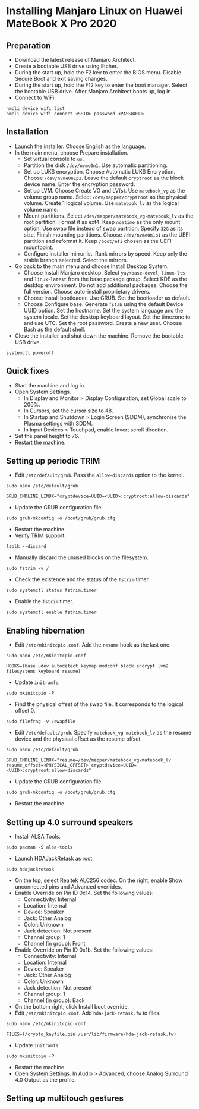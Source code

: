 # Installing Manjaro Linux on Huawei MateBook X Pro 2020

## Preparation

* Download the latest release of Manjaro Architect.
* Create a bootable USB drive using Etcher.
* During the start up, hold the F2 key to enter the BIOS menu. Disable Secure Boot and exit saving changes.
* During the start up, hold the F12 key to enter the boot manager. Select the bootable USB drive. After Manjaro Architect boots up, log in.
* Connect to WiFi.
```
nmcli device wifi list
nmcli device wifi connect <SSID> password <PASSWORD>
```

## Installation

* Launch the installer. Choose English as the language.
* In the main menu, choose Prepare installation.
  * Set virtual console to `us`.
  * Partition the disk `/dev/nvme0n1`. Use automatic partitioning.
  * Set up LUKS encryption. Choose Automatic LUKS Encryption. Choose `/dev/nvme0n1p2`. Leave the default `cryptroot` as the block device name. Enter the encryption password.
  * Set up LVM. Choose Create VG and LV(s). Use `matebook_vg` as the volume group name. Select `/dev/mapper/cryptroot` as the physical volume. Create 1 logical volume. Use `matebook_lv` as the logical volume name.
  * Mount partitions. Select `/dev/mapper/matebook_vg-matebook_lv` as the root partition. Format it as ext4. Keep `noatime` as the only mount option. Use swap file instead of swap partition. Specify `32G` as its size. Finish mounting partitions. Choose `/dev/nvme0n1p1` as the UEFI partition and reformat it. Keep `/boot/efi` chosen as the UEFI mountpoint.
  * Configure installer mirrorlist. Rank mirrors by speed. Keep only the stable branch selected. Select the mirrors.
* Go back to the main menu and choose Install Desktop System.
  * Choose Install Manjaro desktop. Select `yay+base-devel`, `linux-lts` and `linux-latest` from the base package group. Select KDE as the desktop environment. Do not add additional packages. Choose the full version. Choose auto-install proprietary drivers.
  * Choose Install bootloader. Use GRUB. Set the bootloader as default.
  * Choose Configure base. Generate `fstab` using the default Device UUID option. Set the hostname. Set the system language and the system locale. Set the desktop keyboard layout. Set the timezone to and use UTC. Set the root password. Create a new user. Choose Bash as the default shell.
* Close the installer and shut down the machine. Remove the bootable USB drive.
```
systemctl poweroff
```

## Quick fixes

* Start the machine and log in.
* Open System Settings.
  * In Display and Monitor > Display Configuration, set Global scale to 200%.
  * In Cursors, set the cursor size to 48.
  * In Startup and Shutdown > Login Screen (SDDM), synchronise the Plasma settings with SDDM.
  * In Input Devices > Touchpad, enable Invert scroll direction.
* Set the panel height to 76.
* Restart the machine.

## Setting up periodic TRIM

* Edit `/etc/default/grub`. Pass the `allow-discards` option to the kernel.
```
sudo nano /etc/default/grub
```
```
GRUB_CMDLINE_LINUX="cryptdevice=UUID=<UUID>:cryptroot:allow-discards"
```
* Update the GRUB configuration file.
```
sudo grub-mkconfig -o /boot/grub/grub.cfg
```
* Restart the machine.
* Verify TRIM support.
```
lsblk --discard
```
* Manually discard the unused blocks on the filesystem.
```
sudo fstrim -v /
```
* Check the existence and the status of the `fstrim` timer.
```
sudo systemctl status fstrim.timer
```
* Enable the `fstrim` timer.
```
sudo systemctl enable fstrim.timer
```

## Enabling hibernation

* Edit `/etc/mkinitcpio.conf`. Add the `resume` hook as the last one.
```
sudo nano /etc/mkinitcpio.conf
```
```
HOOKS=(base udev autodetect keymap modconf block encrypt lvm2 filesystems keyboard resume)
```
* Update `initramfs`.
```
sudo mkinitcpio -P
```
* Find the physical offset of the swap file. It corresponds to the logical offset 0.
```
sudo filefrag -v /swapfile
```
* Edit `/etc/default/grub`. Specify `matebook_vg-matebook_lv` as the resume device and the physical offset as the resume offset.
```
sudo nano /etc/default/grub
```
```
GRUB_CMDLINE_LINUX="resume=/dev/mapper/matebook_vg-matebook_lv resume_offset=<PHYSICAL_OFFSET> cryptdevice=UUID=<UUID>:cryptroot:allow-discards"
```
* Update the GRUB configuration file.
```
sudo grub-mkconfig -o /boot/grub/grub.cfg
```
* Restart the machine.

## Setting up 4.0 surround speakers

* Install ALSA Tools.
```
sudo pacman -S alsa-tools
```
* Launch HDAJackRetask as root.
```
sudo hdajackretask
```
* On the top, select Realtek ALC256 codec. On the right, enable Show unconnected pins and Advanced overrides.
* Enable Override on Pin ID 0x14. Set the following values:
  * Connectivity: Internal
  * Location: Internal
  * Device: Speaker
  * Jack: Other Analog
  * Color: Unknown
  * Jack detection: Not present
  * Channel group: 1
  * Channel (in group): Front
* Enable Override on Pin ID 0x1b. Set the following values:
  * Connectivity: Internal
  * Location: Internal
  * Device: Speaker
  * Jack: Other Analog
  * Color: Unknown
  * Jack detection: Not present
  * Channel group: 1
  * Channel (in group): Back
* On the bottom right, click Install boot override.
* Edit `/etc/mkinitcpio.conf`. Add `hda-jack-retask.fw` to files.
```
sudo nano /etc/mkinitcpio.conf
```
```
FILES=(/crypto_keyfile.bin /usr/lib/firmware/hda-jack-retask.fw)
```
* Update `initramfs`.
```
sudo mkinitcpio -P
```
* Restart the machine.
* Open System Settings. In Audio > Advanced, choose Analog Surround 4.0 Output as the profile.

## Setting up multitouch gestures